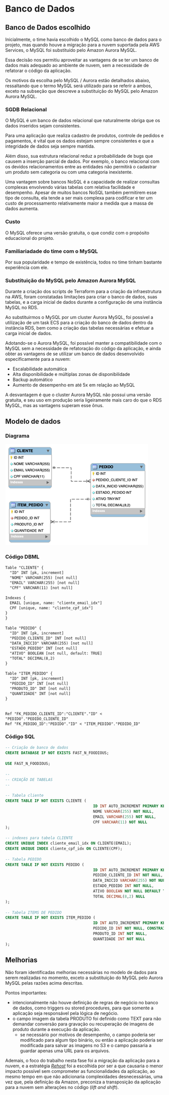 # Banco de Dados

## Banco de Dados escolhido

Inicialmente, o time havia escolhido o MySQL como banco de dados para o projeto, mas quando houve a migração para a nuvem suportada pela AWS Services, o MySQL foi substituído pelo Amazon Aurora MySQL.

Essa decisão nos permitiu aproveitar as vantagens de se ter um banco de dados mais adequado ao ambiente de nuvem, sem a necessidade de refatorar o código da aplicação.

Os motivos da escolha pelo MySQL / Aurora estão detalhados abaixo, ressaltando que o termo MySQL será utilizado para se referir a ambos, exceto na subseção que descreve a substituição do MySQL pelo Amazon Aurora MySQL.

### SGDB Relacional

O MySQL é um banco de dados relacional que naturalmente obriga que os dados inseridos sejam consistentes.

Para uma aplicação que realiza cadastro de produtos, controle de pedidos e pagamentos, é vital que os dados estejam sempre consistentes e que a integridade de dados seja sempre mantida.

Além disso, sua estrutura relacional reduz a probabilidade de bugs que causem a inserção parcial de dados. Por exemplo, o banco relacional com os devidos relacionamentos entre as entidades não permitirá o cadastrar um produto sem categoria ou com uma categoria inexistente.

Uma vantagem sobre bancos NoSQL é a capacidade de realizar consultas complexas envolvendo várias tabelas com relativa facilidade e desempenho. Apesar de muitos bancos NoSQL também permitirem esse tipo de consulta, ela tende a ser mais complexa para codificar e ter um custo de processamento relativamente maior a medida que a massa de dados aumenta.

### Custo

O MySQL oferece uma versão gratuita, o que condiz com o propósito educacional do projeto.

### Familiariadade do time com o MySQL

Por sua popularidade e tempo de existência, todos no time tinham bastante experiência com ele.

### Substituição do MySQL pelo Amazon Aurora MySQL

Durante a criação dos scripts de Terraform para a criação da infraestrutura na AWS, foram constatadas limitações para criar o banco de dados, suas tabelas, e a carga inicial de dados durante a configuração de uma instância MySQL no RDS.

Ao substituirmos o MySQL por um cluster Aurora MySQL, foi possível a utilização de um task ECS para a criação do banco de dados dentro da instância RDS, bem como a criação das tabelas necessárias e efetuar a carga inicial de dados.

Adotando-se o Aurora MySQL, foi possível manter a compatibilidade com o MySQL sem a necessidade de refatoração do código da aplicação, e ainda obter as vantagens de se utilizar um banco de dados desenvolvido especificamente para a nuvem:

- Escalabilidade automática
- Alta disponibilidade e múltiplas zonas de disponibilidade
- Backup automático
- Aumento de desempenho em até 5x em relação ao MySQL

A desvantagem é que o cluster Aurora MySQL não possui uma versão gratuita, e seu uso em produção seria ligeiramente mais caro do que o RDS MySQL, mas as vantagens superam esse ônus.

## Modelo de dados

### Diagrama

![fast-n-foodious-data-model.png](diagramas/fast-n-foodious-data-model.png)

### Código DBML

```dbml
Table "CLIENTE" {
  "ID" INT [pk, increment]
  "NOME" VARCHAR(255) [not null]
  "EMAIL" VARCHAR(255) [not null]
  "CPF" VARCHAR(11) [not null]

Indexes {
  EMAIL [unique, name: "cliente_email_idx"]
  CPF [unique, name: "cliente_cpf_idx"]
}
}

Table "PEDIDO" {
  "ID" INT [pk, increment]
  "PEDIDO_CLIENTE_ID" INT [not null]
  "DATA_INICIO" VARCHAR(255) [not null]
  "ESTADO_PEDIDO" INT [not null]
  "ATIVO" BOOLEAN [not null, default: TRUE]
  "TOTAL" DECIMAL(8,2)
}

Table "ITEM_PEDIDO" {
  "ID" INT [pk, increment]
  "PEDIDO_ID" INT [not null]
  "PRODUTO_ID" INT [not null]
  "QUANTIDADE" INT [not null]
}


Ref "FK_PEDIDO_CLIENTE_ID":"CLIENTE"."ID" < "PEDIDO"."PEDIDO_CLIENTE_ID"
Ref "FK_PEDIDO_ID":"PEDIDO"."ID" < "ITEM_PEDIDO"."PEDIDO_ID"
```

### Código SQL

```sql
-- Criação de banco de dados
CREATE DATABASE IF NOT EXISTS FAST_N_FOODIOUS;

USE FAST_N_FOODIOUS;

--
-- CRIAÇÃO DE TABELAS
--

-- Tabela cliente
CREATE TABLE IF NOT EXISTS CLIENTE (
                                       ID INT AUTO_INCREMENT PRIMARY KEY,
                                       NOME VARCHAR(255) NOT NULL,
                                       EMAIL VARCHAR(255) NOT NULL,
                                       CPF VARCHAR(11) NOT NULL
);

-- indexes para tabela CLIENTE
CREATE UNIQUE INDEX cliente_email_idx ON CLIENTE(EMAIL);
CREATE UNIQUE INDEX cliente_cpf_idx ON CLIENTE(CPF);

-- Tabela PEDIDO
CREATE TABLE IF NOT EXISTS PEDIDO (
                                       ID INT AUTO_INCREMENT PRIMARY KEY,
                                       PEDIDO_CLIENTE_ID INT NOT NULL, CONSTRAINT FK_PEDIDO_CLIENTE_ID FOREIGN KEY (PEDIDO_CLIENTE_ID) REFERENCES CLIENTE(ID),
                                       DATA_INICIO VARCHAR(255) NOT NULL,
                                       ESTADO_PEDIDO INT NOT NULL,
                                       ATIVO BOOLEAN NOT NULL DEFAULT TRUE,
                                       TOTAL DECIMAL(8,2) NULL
);

-- Tabela ITEMS DE PEDIDO
CREATE TABLE IF NOT EXISTS ITEM_PEDIDO (
                                       ID INT AUTO_INCREMENT PRIMARY KEY,
                                       PEDIDO_ID INT NOT NULL, CONSTRAINT FK_PEDIDO_ID FOREIGN KEY (PEDIDO_ID) REFERENCES PEDIDO(ID),
                                       PRODUTO_ID INT NOT NULL,
                                       QUANTIDADE INT NOT NULL
);
```

## Melhorias

Não foram identificadas melhorias necessárias no modelo de dados para serem realizadas no momento, exceto a substituição do MySQL pelo Aurora MySQL pelas razões acima descritas.

Pontos importantes:

- intencionalmente não houve definição de regras de negócio no banco de dados, como triggers ou stored procedures, para que somente a aplicação seja responsável pela lógica de negócio.
- o campo imagem da tabela PRODUTO foi definido como TEXT para não demandar conversão para gravação ou recuperação de imagens de produto durante a execução da aplicação.
  - se necessário por motivos de desempenho, o campo poderia ser modificado para algum tipo binário, ou então a aplicação poderia ser modificada para salvar as imagens no S3 e o campo passaria a guardar apenas uma URL para os arquivos.

Ademais, o foco do trabalho nesta fase foi a migração da aplicação para a nuvem, e a estratégia [_Rehost_](https://docs.aws.amazon.com/prescriptive-guidance/latest/large-migration-guide/migration-strategies.html#rehost) foi a escolhida por ser a que causaria o menor impacto possível sem comprometer as funcionalidades da aplicação, ao mesmo tempo em que não adicionaria complexidades desnecessárias, uma vez que, pela definição da Amazon, preconiza a transposição da aplicação para a nuvem sem alterações no código (_lift and shift_).
